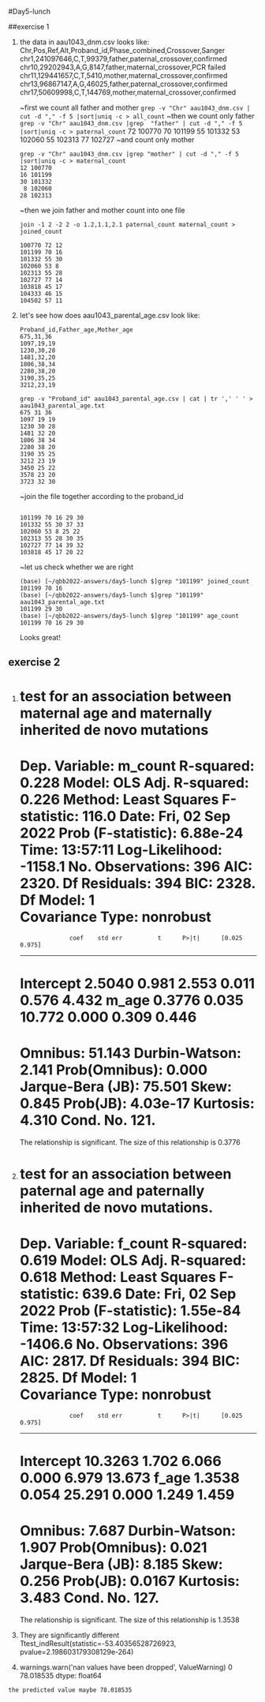 #Day5-lunch

##exercise 1
1. the data in aau1043_dnm.csv looks like:
	Chr,Pos,Ref,Alt,Proband_id,Phase_combined,Crossover,Sanger
	chr1,241097646,C,T,99379,father,paternal_crossover,confirmed
	chr10,29202943,A,G,8147,father,maternal_crossover,PCR failed
	chr11,129441657,C,T,5410,mother,maternal_crossover,confirmed
	chr13,96867147,A,G,46025,father,paternal_crossover,confirmed
	chr17,50609998,C,T,144769,mother,maternal_crossover,confirmed

	~first we count all father and mother
	```grep -v "Chr" aau1043_dnm.csv | cut -d "," -f 5 |sort|uniq -c > all_count```
	~then we count only father
	```grep -v "Chr" aau1043_dnm.csv |grep  "father" | cut -d "," -f 5 |sort|uniq -c > paternal_count```
    72 100770
    70 101199
    55 101332
    53 102060
    55 102313
    77 102727
	~and count only mother
	```
	grep -v "Chr" aau1043_dnm.csv |grep "mother" | cut -d "," -f 5 |sort|uniq -c > maternal_count
    12 100770
    16 101199
    30 101332
     8 102060
    28 102313
	```
	~then we join father and mother count into one file
	```
	join -1 2 -2 2 -o 1.2,1.1,2.1 paternal_count maternal_count > joined_count
	
	100770 72 12
	101199 70 16
	101332 55 30
	102060 53 8
	102313 55 28
	102727 77 14
	103818 45 17
	104333 46 15
	104502 57 11
	```

2. let's see how does aau1043_parental_age.csv look like:
	```
	Proband_id,Father_age,Mother_age
	675,31,36
	1097,19,19
	1230,30,28
	1481,32,20
	1806,38,34
	2280,38,20
	3190,35,25
	3212,23,19
	```	
	```
	grep -v "Proband_id" aau1043_parental_age.csv | cat | tr ',' ' ' > aau1043_parental_age.txt
	675 31 36
	1097 19 19
	1230 30 28
	1481 32 20
	1806 38 34
	2280 38 20
	3190 35 25
	3212 23 19
	3450 25 22
	3578 23 20
	3723 32 30
	```
	
	~join the file together according to the proband_id
	```join -1 1 -2 1 <(sort joined_count) <(sort aau1043_parental_age.txt) > age_count
	
	101199 70 16 29 30
	101332 55 30 37 33
	102060 53 8 25 22
	102313 55 28 30 35
	102727 77 14 39 32
	103818 45 17 20 22
	```
	~let us check whether we are right 
	```
	(base) [~/qbb2022-answers/day5-lunch $]grep "101199" joined_count
	101199 70 16
	(base) [~/qbb2022-answers/day5-lunch $]grep "101199" aau1043_parental_age.txt
	101199 29 30
	(base) [~/qbb2022-answers/day5-lunch $]grep "101199" age_count
	101199 70 16 29 30
	```
	
	Looks great!


## exercise 2	
1. test for an association between maternal age and maternally inherited de novo mutations
	==============================================================================
	Dep. Variable:                m_count   R-squared:                       0.228
	Model:                            OLS   Adj. R-squared:                  0.226
	Method:                 Least Squares   F-statistic:                     116.0
	Date:                Fri, 02 Sep 2022   Prob (F-statistic):           6.88e-24
	Time:                        13:57:11   Log-Likelihood:                -1158.1
	No. Observations:                 396   AIC:                             2320.
	Df Residuals:                     394   BIC:                             2328.
	Df Model:                           1                                         
	Covariance Type:            nonrobust
	==============================================================================
	                 coef    std err          t      P>|t|      [0.025      0.975]
	------------------------------------------------------------------------------
	Intercept      2.5040      0.981      2.553      0.011       0.576       4.432
	m_age          0.3776      0.035     10.772      0.000       0.309       0.446
	==============================================================================
	Omnibus:                       51.143   Durbin-Watson:                   2.141
	Prob(Omnibus):                  0.000   Jarque-Bera (JB):               75.501
	Skew:                           0.845   Prob(JB):                     4.03e-17
	Kurtosis:                       4.310   Cond. No.                         121.
	==============================================================================
	
	The relationship is significant. 
	The size of this relationship is 0.3776

2. test for an association between paternal age and paternally inherited de novo mutations.
	==============================================================================
	Dep. Variable:                f_count   R-squared:                       0.619
	Model:                            OLS   Adj. R-squared:                  0.618
	Method:                 Least Squares   F-statistic:                     639.6
	Date:                Fri, 02 Sep 2022   Prob (F-statistic):           1.55e-84
	Time:                        13:57:32   Log-Likelihood:                -1406.6
	No. Observations:                 396   AIC:                             2817.
	Df Residuals:                     394   BIC:                             2825.
	Df Model:                           1                                         
	Covariance Type:            nonrobust
	==============================================================================
	                 coef    std err          t      P>|t|      [0.025      0.975]
	------------------------------------------------------------------------------
	Intercept     10.3263      1.702      6.066      0.000       6.979      13.673
	f_age          1.3538      0.054     25.291      0.000       1.249       1.459
	==============================================================================
	Omnibus:                        7.687   Durbin-Watson:                   1.907
	Prob(Omnibus):                  0.021   Jarque-Bera (JB):                8.185
	Skew:                           0.256   Prob(JB):                       0.0167
	Kurtosis:                       3.483   Cond. No.                         127.
	==============================================================================

	The relationship is significant. 
	The size of this relationship is 1.3538
	
3. They are significantly different
	Ttest_indResult(statistic=-53.40356528726923, pvalue=2.198603179308129e-264)
	
4.   warnings.warn('nan values have been dropped', ValueWarning)
	0    78.018535
	dtype: float64
	
	the predicted value maybe 78.018535